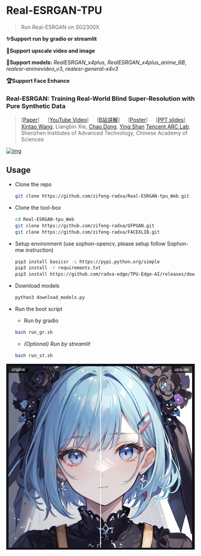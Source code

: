 # Real-ESRGAN-TPU

> Run Real-ESRGAN on SG2300X 
> 
**✨Support run by gradio or streamlit**

**🌟Support upscale video and image**

**🌠Support models:** *RealESRGAN_x4plus*, *RealESRGAN_x4plus_anime_6B*, *realesr-animevideo_v3*, *realesr-general-x4v3* 

**🏆Support Face Enhance**

### Real-ESRGAN: Training Real-World Blind Super-Resolution with Pure Synthetic Data

> [[Paper](https://arxiv.org/abs/2107.10833)]   [[YouTube Video](https://www.youtube.com/watch?v=fxHWoDSSvSc)]   [[B站讲解](https://www.bilibili.com/video/BV1H34y1m7sS/)]   [[Poster](https://xinntao.github.io/projects/RealESRGAN_src/RealESRGAN_poster.pdf)]   [[PPT slides](https://docs.google.com/presentation/d/1QtW6Iy8rm8rGLsJ0Ldti6kP-7Qyzy6XL/edit?usp=sharing&ouid=109799856763657548160&rtpof=true&sd=true)]
> [Xintao Wang](https://xinntao.github.io/), Liangbin Xie, [Chao Dong](https://scholar.google.com.hk/citations?user=OSDCB0UAAAAJ), [Ying Shan](https://scholar.google.com/citations?user=4oXBp9UAAAAJ&hl=en)
> [Tencent ARC Lab](https://arc.tencent.com/en/ai-demos/imgRestore); Shenzhen Institutes of Advanced Technology, Chinese Academy of Sciences

[![img](https://github.com/xinntao/Real-ESRGAN/raw/master/assets/teaser.jpg)](https://github.com/xinntao/Real-ESRGAN/blob/master/assets/teaser.jpg)



## Usage

- Clone the repo

  ```bash
  git clone https://github.com/zifeng-radxa/Real-ESRGAN-tpu_Web.git
  ```
- Clone the tool-box
  ```bash
  cd Real-ESRGAN-tpu_Web
  git clone https://github.com/zifeng-radxa/GFPGAN.git
  git clone https://github.com/zifeng-radxa/FACEXLIB.git
  ```

- Setup environment (use sophon-opencv, please setup follow Sophon-mw instruction)

  ```bash
  pip3 install basicsr -i https://pypi.python.org/simple
  pip3 install -r requirements.txt
  pip3 install https://github.com/radxa-edge/TPU-Edge-AI/releases/download/v0.1.0/tpu_perf-1.2.31-py3-none-manylinux2014_aarch64.whl
  ```
- Download models
  ```bash
  python3 download_models.py
  ```
- Run the boot script
  - Run by gradio
  ```bash
  bash run_gr.sh
  ```
  - *(Optional) Run by streamlit*
  ```bash
  bash run_st.sh
  ```
![upscale_comparison](./asset/upscale_comparison.png)
